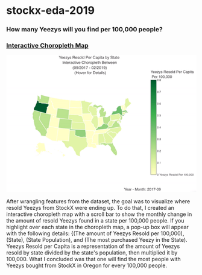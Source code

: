 # stockx-eda-2019

### How many Yeezys will you find per 100,000 people?
### [Interactive Choropleth Map](https://plot.ly/~Ruwai/72)

![StockX Choropleth Yeezys](https://github.com/Ruwai/stockx-eda-2019/blob/master/stockXMap.gif "Yeezy Choropleth USA")

After wrangling features from the dataset, the goal was to visualize where resold Yeezys from StockX were ending up. To do that, I created an interactive choropleth map with a scroll bar to show the monthly change in the amount of resold Yeezys found in a state per 100,000 people. If you highlight over each state in the choropleth map, a pop-up box will appear with the following details: {(The amount of Yeezys Resold per 100,000), (State), (State Population), and (The most purchased Yeezy in the State). Yeezys Resold per Capita is a representation of the amount of Yeezys resold by state divided by the state's population, then multiplied it by 100,000. What I concluded was that one will find the most people with Yeezys bought from StockX in Oregon for every 100,000 people.


